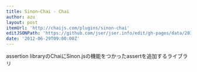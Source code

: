 ```yaml
---
title: Sinon–Chai - Chai
author: azu
layout: post
itemUrl: 'http://chaijs.com/plugins/sinon-chai'
editJSONPath: 'https://github.com/jser/jser.info/edit/gh-pages/data/2012/06/index.json'
date: '2012-06-29T09:00:00Z'
---
```

assertion libraryのChaiにSinon.jsの機能をつかったassertを追加するライブラリ
